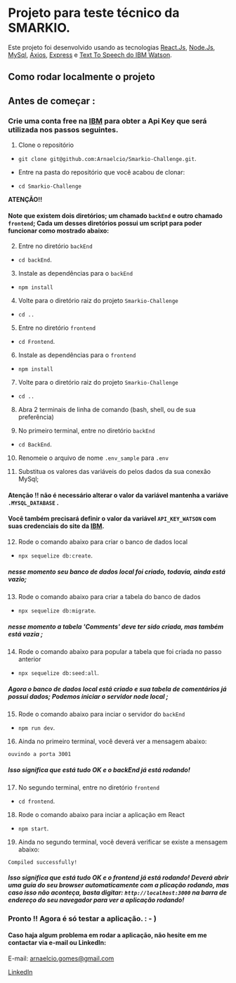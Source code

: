 
  

  

# Projeto para teste técnico da SMARKIO.

  

  

  

Este projeto foi desenvolvido usando as tecnologias [React.Js](https://github.com/facebook/create-react-app), [Node.Js](https://nodejs.org/en/docs/), [MySql](https://dev.mysql.com/doc/), [Axios](https://axios-http.com/docs/intro), [Express](https://expressjs.com/pt-br/4x/api.html) e [Text To Speech do IBM Watson](https://www.ibm.com/cloud/watson-text-to-speech).

  

  

  

## Como rodar localmente o projeto

## Antes de começar :

### Crie uma conta free na [IBM](https://www.ibm.com/cloud/watson-text-to-speech) para obter a Api Key que será utilizada nos passos seguintes.

1. Clone o repositório

- `git clone git@github.com:Arnaelcio/Smarkio-Challenge.git`.
 
- Entre na pasta do repositório que você acabou de clonar:

- `cd Smarkio-Challenge`

**ATENÇÃO!!**

#### Note que existem dois diretórios; um chamado `backEnd` e outro chamado `frontend`; Cada um desses diretórios possui um script para poder funcionar como mostrado abaixo:

2. Entre no diretório `backEnd`

- `cd backEnd`.

3. Instale as dependências para o `backEnd`
  
- `npm install`

4. Volte para o diretório raiz do projeto `Smarkio-Challenge`

- `cd ..`

5. Entre no diretório `frontend`

- `cd Frontend`.

6. Instale as dependências para o `frontend`

- `npm install`

7. Volte para o diretório raiz do projeto `Smarkio-Challenge`

- `cd ..`

8. Abra 2 terminais de linha de comando (bash, shell, ou de sua preferência)

9. No primeiro terminal, entre no diretório `backEnd`

- `cd BackEnd`.

10. Renomeie o arquivo de nome   `.env_sample` para   `.env`

11. Substitua os valores das variáveis do pelos dados da sua conexão MySql;

#### Atenção !! não é necessário alterar o valor da variável mantenha a variáve `.MYSQL_DATABASE` . 
#### Você também precisará definir o valor da variável `API_KEY_WATSON` com suas credenciais do site da [IBM](https://www.ibm.com/cloud/watson-text-to-speech). 
  
12. Rode o comando abaixo para criar o banco de dados local

- `npx sequelize db:create`.

##### nesse momento seu banco de dados local foi criado, todavia, ainda está vazio;

13. Rode o comando abaixo para criar a tabela do banco de dados

- `npx sequelize db:migrate`.

##### nesse momento a tabela 'Comments' deve ter sido criada, mas também está vazia ;

14. Rode o comando abaixo para popular a tabela que foi criada no passo anterior

- `npx sequelize db:seed:all`.

##### Agora o banco de dados local está criado e sua tabela de comentários já possui dados; Podemos iniciar o servidor node local ;

15. Rode o comando abaixo para inciar o servidor do `backEnd`

- `npm run dev`.

16. Ainda no primeiro terminal, você deverá ver a mensagem abaixo:

`ouvindo a porta 3001`

##### Isso significa que está tudo OK e o backEnd já está rodando!

17. No segundo terminal, entre no diretório `frontend`

- `cd frontend`.

18. Rode o comando abaixo para inciar a aplicação em React

- `npm start`.

19. Ainda no segundo terminal, você deverá verificar se existe a mensagem abaixo:

`Compiled successfully!`

##### Isso significa que está tudo OK e o frontend já está rodando! Deverá abrir uma guia do seu browser automaticamente com a plicação rodando, mas caso isso não aconteça, basta digitar: `http://localhost:3000` na barra de endereço do seu navegador para ver a aplicação rodando!

### Pronto !! Agora é só testar a aplicação. : - )

#### Caso haja algum problema em rodar a aplicação, não hesite em me contactar via e-mail ou LinkedIn:

E-mail: arnaelcio.gomes@gmail.com

[LinkedIn](https://www.linkedin.com/in/arnaelciogomespereira/)
